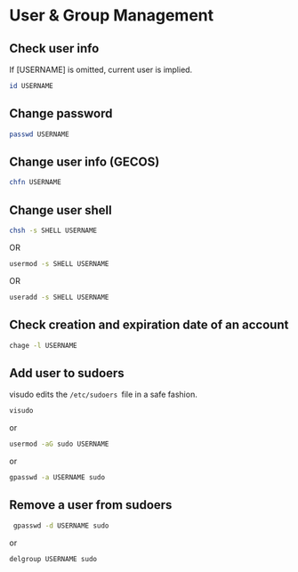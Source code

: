 # User & Group Management

## Check user info

If [USERNAME] is omitted, current user is implied.

```sh
id USERNAME
```

## Change password

```sh
passwd USERNAME
```

## Change user info (GECOS)

```sh
chfn USERNAME
```

## Change user shell

```sh
chsh -s SHELL USERNAME
```

OR

```sh
usermod -s SHELL USERNAME
```

OR

```sh
useradd -s SHELL USERNAME
```

## Check creation and expiration date of an account

```sh
chage -l USERNAME
```

## Add user to sudoers

visudo edits the `/etc/sudoers `file in a safe fashion.

```sh
visudo
```

or

```sh
usermod -aG sudo USERNAME
```

or

```sh
gpasswd -a USERNAME sudo
```

## Remove a user from sudoers

```sh
 gpasswd -d USERNAME sudo
```

or

```sh
delgroup USERNAME sudo
```
